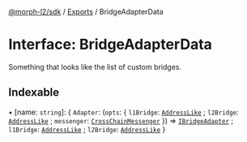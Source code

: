 [@morph-l2/sdk](../README) / [Exports](../modules) / BridgeAdapterData

# Interface: BridgeAdapterData

Something that looks like the list of custom bridges.

## Indexable

▪ [name: `string`]: { `Adapter`: (`opts`: { `l1Bridge`: [`AddressLike`](../modules#addresslike) ; `l2Bridge`: [`AddressLike`](../modules#addresslike) ; `messenger`: [`CrossChainMessenger`](../classes/CrossChainMessenger)  }) => [`IBridgeAdapter`](IBridgeAdapter) ; `l1Bridge`: [`AddressLike`](../modules#addresslike) ; `l2Bridge`: [`AddressLike`](../modules#addresslike)  }
